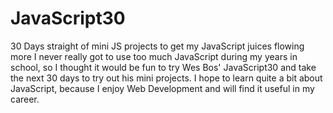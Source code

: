 # JavaScript30
30 Days straight of mini JS projects to get my JavaScript juices flowing more
I never really got to use too much JavaScript during my years in school, so I thought it would be fun to try Wes Bos' JavaScript30 and take the next 30 days to try out his mini projects.
I hope to learn quite a bit about JavaScript, because I enjoy Web Development and will find it useful in my career.
